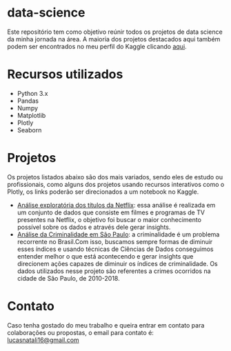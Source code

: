 # data-science

Este repositório tem como objetivo reúnir todos os projetos de data science da minha jornada na área. A maioria dos projetos destacados aqui também podem ser encontrados no meu perfil do Kaggle clicando [aqui](https://www.kaggle.com/lucasnatali/notebooks).

# Recursos utilizados
* Python 3.x
* Pandas
* Numpy
* Matplotlib
* Plotly
* Seaborn

# Projetos
Os projetos listados abaixo são dos mais variados, sendo eles de estudo ou profissionais, como alguns dos projetos usando recursos interativos como o Plotly, os links poderão ser direcionados a um notebook no Kaggle. 

 - [Análise exploratória dos títulos da Netflix](https://github.com/lucasnatali98/data-science/tree/main/netflix-titles): essa análise é realizada em um conjunto de dados que consiste em filmes e programas de TV presentes na Netflix, o objetivo foi buscar o maior conhecimento possível sobre os dados e através dele gerar insights. 
 - [Análise da Criminalidade em São Paulo](https://github.com/lucasnatali98/data-science/blob/main/criminalidade-sp/AnaliseCriminalidadeSP.ipynb): a criminalidade é um problema recorrente no Brasil.Com isso, buscamos sempre formas de diminuir esses índices e usando técnicas de Ciências de Dados conseguimos entender melhor o que está acontecendo e gerar insights que direcionem ações capazes de diminuir os índices de criminalidade. Os dados utilizados nesse projeto são referentes a crimes ocorridos na cidade de São Paulo, de 2010-2018.

# Contato
Caso tenha gostado do meu trabalho e queira entrar em contato para colaborações ou propostas, o email para contato é: lucasnatali16@gmail.com

